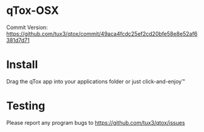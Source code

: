 # qTox-OSX

Commit Version: https://github.com/tux3/qtox/commit/49aca4fcdc25ef2cd20bfe58e8e52af6381d7d71

# Install

Drag the qTox app into your applications folder or just click-and-enjoy™

# Testing
Please report any program bugs to https://github.com/tux3/qtox/issues
